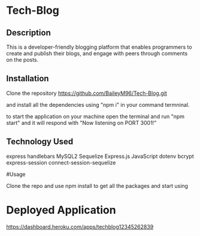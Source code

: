 # Tech-Blog

## Description 

This is a developer-friendly blogging platform that enables programmers to create and publish their blogs, and engage with peers through comments on the posts.

## Installation 

Clone the repository 
https://github.com/BaileyM96/Tech-Blog.git 

and install all the dependencies using "npm i" in your command termninal.

to start the application on your machine open the terminal and run "npm start" and it will respond with "Now listening on PORT 3001!"


## Technology Used

express handlebars
MySQL2
Sequelize
Express.js
JavaScript
dotenv
bcrypt
express-session
connect-session-sequelize

#Usage 

Clone the repo and use npm install to get all the packages and start using

# Deployed Application
https://dashboard.heroku.com/apps/techblog12345262839
